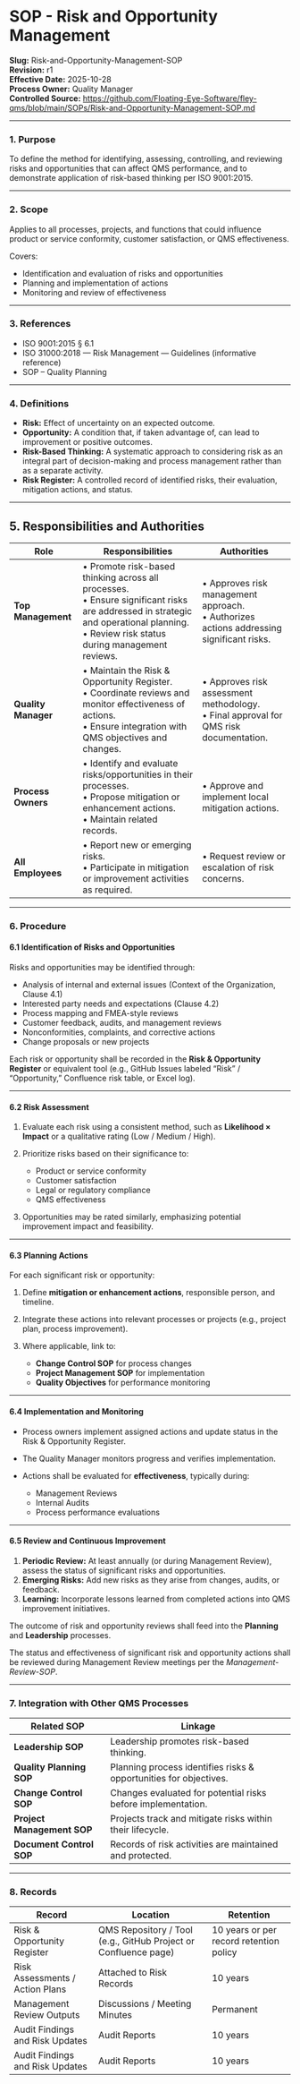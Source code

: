 # **SOP - Risk and Opportunity Management**

**Slug:** Risk-and-Opportunity-Management-SOP  
**Revision:** r1  
**Effective Date:** 2025-10-28  
**Process Owner:** Quality Manager  
**Controlled Source:** https://github.com/Floating-Eye-Software/fley-qms/blob/main/SOPs/Risk-and-Opportunity-Management-SOP.md  

---

### **1. Purpose**

To define the method for identifying, assessing, controlling, and reviewing risks and opportunities that can affect QMS performance, and to demonstrate application of risk-based thinking per ISO 9001:2015.

---

### **2. Scope**

Applies to all processes, projects, and functions that could influence product or service conformity, customer satisfaction, or QMS effectiveness.

Covers:

* Identification and evaluation of risks and opportunities
* Planning and implementation of actions
* Monitoring and review of effectiveness

---

### **3. References**

* ISO 9001:2015 § 6.1
* ISO 31000:2018 — Risk Management — Guidelines (informative reference)
* SOP – Quality Planning

---

### **4. Definitions**

* **Risk:** Effect of uncertainty on an expected outcome.
* **Opportunity:** A condition that, if taken advantage of, can lead to improvement or positive outcomes.
* **Risk-Based Thinking:** A systematic approach to considering risk as an integral part of decision-making and process management rather than as a separate activity.
* **Risk Register:** A controlled record of identified risks, their evaluation, mitigation actions, and status.

---

## **5. Responsibilities and Authorities**

| **Role**            | **Responsibilities**                                                                                                                                                                      | **Authorities**                                                                            |
| ------------------- | ----------------------------------------------------------------------------------------------------------------------------------------------------------------------------------------- | ------------------------------------------------------------------------------------------ |
| **Top Management**  | • Promote risk-based thinking across all processes.<br>• Ensure significant risks are addressed in strategic and operational planning.<br>• Review risk status during management reviews. | • Approves risk management approach.<br>• Authorizes actions addressing significant risks. |
| **Quality Manager** | • Maintain the Risk & Opportunity Register.<br>• Coordinate reviews and monitor effectiveness of actions.<br>• Ensure integration with QMS objectives and changes.                        | • Approves risk assessment methodology.<br>• Final approval for QMS risk documentation.    |
| **Process Owners**  | • Identify and evaluate risks/opportunities in their processes.<br>• Propose mitigation or enhancement actions.<br>• Maintain related records.                                            | • Approve and implement local mitigation actions.                                          |
| **All Employees**   | • Report new or emerging risks.<br>• Participate in mitigation or improvement activities as required.                                                                                     | • Request review or escalation of risk concerns.                                           |

---

### **6. Procedure**

#### **6.1 Identification of Risks and Opportunities**

Risks and opportunities may be identified through:

* Analysis of internal and external issues (Context of the Organization, Clause 4.1)
* Interested party needs and expectations (Clause 4.2)
* Process mapping and FMEA-style reviews
* Customer feedback, audits, and management reviews
* Nonconformities, complaints, and corrective actions
* Change proposals or new projects

Each risk or opportunity shall be recorded in the **Risk & Opportunity Register** or equivalent tool (e.g., GitHub Issues labeled “Risk” / “Opportunity,” Confluence risk table, or Excel log).

---

#### **6.2 Risk Assessment**

1. Evaluate each risk using a consistent method, such as **Likelihood × Impact** or a qualitative rating (Low / Medium / High).
2. Prioritize risks based on their significance to:

   * Product or service conformity
   * Customer satisfaction
   * Legal or regulatory compliance
   * QMS effectiveness
3. Opportunities may be rated similarly, emphasizing potential improvement impact and feasibility.

---

#### **6.3 Planning Actions**

For each significant risk or opportunity:

1. Define **mitigation or enhancement actions**, responsible person, and timeline.
2. Integrate these actions into relevant processes or projects (e.g., project plan, process improvement).
3. Where applicable, link to:

   * **Change Control SOP** for process changes
   * **Project Management SOP** for implementation
   * **Quality Objectives** for performance monitoring

---

#### **6.4 Implementation and Monitoring**

* Process owners implement assigned actions and update status in the Risk & Opportunity Register.
* The Quality Manager monitors progress and verifies implementation.
* Actions shall be evaluated for **effectiveness**, typically during:

  * Management Reviews
  * Internal Audits
  * Process performance evaluations

---

#### **6.5 Review and Continuous Improvement**

1. **Periodic Review:** At least annually (or during Management Review), assess the status of significant risks and opportunities.
2. **Emerging Risks:** Add new risks as they arise from changes, audits, or feedback.
3. **Learning:** Incorporate lessons learned from completed actions into QMS improvement initiatives.

The outcome of risk and opportunity reviews shall feed into the **Planning** and **Leadership** processes.

The status and effectiveness of significant risk and opportunity actions shall be reviewed during Management Review meetings per the *Management-Review-SOP*.

---

### **7. Integration with Other QMS Processes**

| Related SOP                       | Linkage                                                           |
| --------------------------------- | ----------------------------------------------------------------- |
| **Leadership SOP**                | Leadership promotes risk-based thinking.                          |
| **Quality Planning SOP**          | Planning process identifies risks & opportunities for objectives. |
| **Change Control SOP**            | Changes evaluated for potential risks before implementation.      |
| **Project Management SOP**        | Projects track and mitigate risks within their lifecycle.         |
| **Document Control SOP**          | Records of risk activities are maintained and protected.          |

---

### **8. Records**

| Record                          | Location                                                        | Retention                               |
| ------------------------------- | --------------------------------------------------------------- | --------------------------------------- |
| Risk & Opportunity Register     | QMS Repository / Tool (e.g., GitHub Project or Confluence page) | 10 years or per record retention policy |
| Risk Assessments / Action Plans | Attached to Risk Records                                        | 10 years                                |
| Management Review Outputs       | Discussions / Meeting Minutes                                   | Permanent                               |
| Audit Findings and Risk Updates | Audit Reports                                                   | 10 years                                |
| Audit Findings and Risk Updates | Audit Reports                                                   | 10 years                                |
